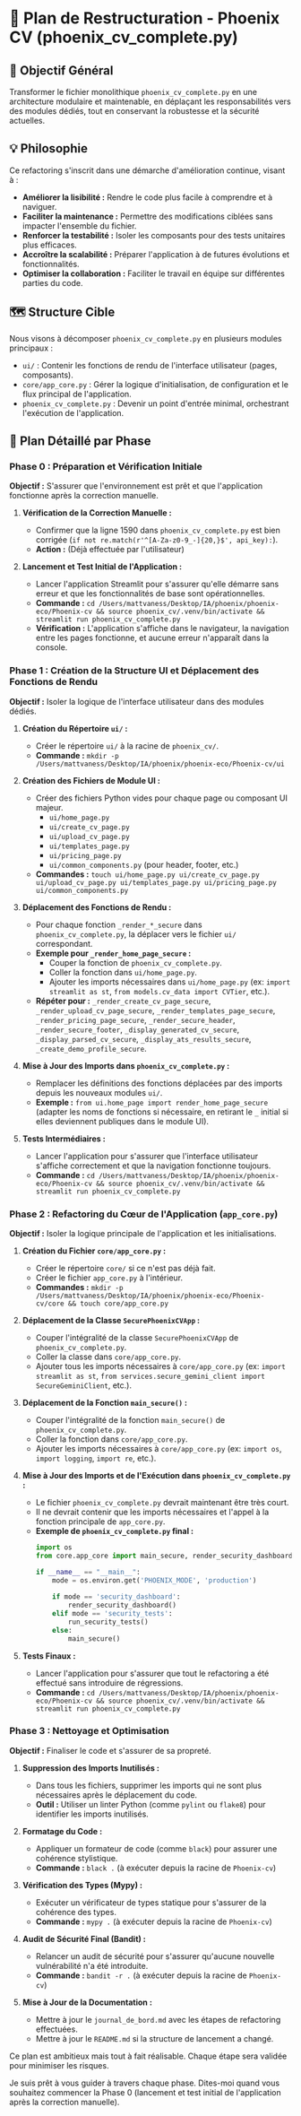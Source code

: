 # 📝 Plan de Restructuration - Phoenix CV (phoenix_cv_complete.py)

## 🎯 Objectif Général
Transformer le fichier monolithique `phoenix_cv_complete.py` en une architecture modulaire et maintenable, en déplaçant les responsabilités vers des modules dédiés, tout en conservant la robustesse et la sécurité actuelles.

## 💡 Philosophie
Ce refactoring s'inscrit dans une démarche d'amélioration continue, visant à :
- **Améliorer la lisibilité :** Rendre le code plus facile à comprendre et à naviguer.
- **Faciliter la maintenance :** Permettre des modifications ciblées sans impacter l'ensemble du fichier.
- **Renforcer la testabilité :** Isoler les composants pour des tests unitaires plus efficaces.
- **Accroître la scalabilité :** Préparer l'application à de futures évolutions et fonctionnalités.
- **Optimiser la collaboration :** Faciliter le travail en équipe sur différentes parties du code.

## 🗺️ Structure Cible
Nous visons à décomposer `phoenix_cv_complete.py` en plusieurs modules principaux :
- `ui/` : Contenir les fonctions de rendu de l'interface utilisateur (pages, composants).
- `core/app_core.py` : Gérer la logique d'initialisation, de configuration et le flux principal de l'application.
- `phoenix_cv_complete.py` : Devenir un point d'entrée minimal, orchestrant l'exécution de l'application.

## 🚀 Plan Détaillé par Phase

### Phase 0 : Préparation et Vérification Initiale
**Objectif :** S'assurer que l'environnement est prêt et que l'application fonctionne après la correction manuelle.

1.  **Vérification de la Correction Manuelle :**
    *   Confirmer que la ligne 1590 dans `phoenix_cv_complete.py` est bien corrigée (`if not re.match(r'^[A-Za-z0-9_-]{20,}$', api_key):`).
    *   **Action :** (Déjà effectuée par l'utilisateur)

2.  **Lancement et Test Initial de l'Application :**
    *   Lancer l'application Streamlit pour s'assurer qu'elle démarre sans erreur et que les fonctionnalités de base sont opérationnelles.
    *   **Commande :** `cd /Users/mattvaness/Desktop/IA/phoenix/phoenix-eco/Phoenix-cv && source phoenix_cv/.venv/bin/activate && streamlit run phoenix_cv_complete.py`
    *   **Vérification :** L'application s'affiche dans le navigateur, la navigation entre les pages fonctionne, et aucune erreur n'apparaît dans la console.

### Phase 1 : Création de la Structure UI et Déplacement des Fonctions de Rendu
**Objectif :** Isoler la logique de l'interface utilisateur dans des modules dédiés.

1.  **Création du Répertoire `ui/` :**
    *   Créer le répertoire `ui/` à la racine de `phoenix_cv/`.
    *   **Commande :** `mkdir -p /Users/mattvaness/Desktop/IA/phoenix/phoenix-eco/Phoenix-cv/ui`

2.  **Création des Fichiers de Module UI :**
    *   Créer des fichiers Python vides pour chaque page ou composant UI majeur.
        *   `ui/home_page.py`
        *   `ui/create_cv_page.py`
        *   `ui/upload_cv_page.py`
        *   `ui/templates_page.py`
        *   `ui/pricing_page.py`
        *   `ui/common_components.py` (pour header, footer, etc.)
    *   **Commandes :** `touch ui/home_page.py ui/create_cv_page.py ui/upload_cv_page.py ui/templates_page.py ui/pricing_page.py ui/common_components.py`

3.  **Déplacement des Fonctions de Rendu :**
    *   Pour chaque fonction `_render_*_secure` dans `phoenix_cv_complete.py`, la déplacer vers le fichier `ui/` correspondant.
    *   **Exemple pour `_render_home_page_secure` :**
        *   Couper la fonction de `phoenix_cv_complete.py`.
        *   Coller la fonction dans `ui/home_page.py`.
        *   Ajouter les imports nécessaires dans `ui/home_page.py` (ex: `import streamlit as st`, `from models.cv_data import CVTier`, etc.).
    *   **Répéter pour :** `_render_create_cv_page_secure`, `_render_upload_cv_page_secure`, `_render_templates_page_secure`, `_render_pricing_page_secure`, `_render_secure_header`, `_render_secure_footer`, `_display_generated_cv_secure`, `_display_parsed_cv_secure`, `_display_ats_results_secure`, `_create_demo_profile_secure`.

4.  **Mise à Jour des Imports dans `phoenix_cv_complete.py` :**
    *   Remplacer les définitions des fonctions déplacées par des imports depuis les nouveaux modules `ui/`.
    *   **Exemple :** `from ui.home_page import render_home_page_secure` (adapter les noms de fonctions si nécessaire, en retirant le `_` initial si elles deviennent publiques dans le module UI).

5.  **Tests Intermédiaires :**
    *   Lancer l'application pour s'assurer que l'interface utilisateur s'affiche correctement et que la navigation fonctionne toujours.
    *   **Commande :** `cd /Users/mattvaness/Desktop/IA/phoenix/phoenix-eco/Phoenix-cv && source phoenix_cv/.venv/bin/activate && streamlit run phoenix_cv_complete.py`

### Phase 2 : Refactoring du Cœur de l'Application (`app_core.py`)
**Objectif :** Isoler la logique principale de l'application et les initialisations.

1.  **Création du Fichier `core/app_core.py` :**
    *   Créer le répertoire `core/` si ce n'est pas déjà fait.
    *   Créer le fichier `app_core.py` à l'intérieur.
    *   **Commandes :** `mkdir -p /Users/mattvaness/Desktop/IA/phoenix/phoenix-eco/Phoenix-cv/core && touch core/app_core.py`

2.  **Déplacement de la Classe `SecurePhoenixCVApp` :**
    *   Couper l'intégralité de la classe `SecurePhoenixCVApp` de `phoenix_cv_complete.py`.
    *   Coller la classe dans `core/app_core.py`.
    *   Ajouter tous les imports nécessaires à `core/app_core.py` (ex: `import streamlit as st`, `from services.secure_gemini_client import SecureGeminiClient`, etc.).

3.  **Déplacement de la Fonction `main_secure()` :**
    *   Couper l'intégralité de la fonction `main_secure()` de `phoenix_cv_complete.py`.
    *   Coller la fonction dans `core/app_core.py`.
    *   Ajouter les imports nécessaires à `core/app_core.py` (ex: `import os`, `import logging`, `import re`, etc.).

4.  **Mise à Jour des Imports et de l'Exécution dans `phoenix_cv_complete.py` :**
    *   Le fichier `phoenix_cv_complete.py` devrait maintenant être très court.
    *   Il ne devrait contenir que les imports nécessaires et l'appel à la fonction principale de `app_core.py`.
    *   **Exemple de `phoenix_cv_complete.py` final :**
        ```python
        import os
        from core.app_core import main_secure, render_security_dashboard, run_security_tests

        if __name__ == "__main__":
            mode = os.environ.get('PHOENIX_MODE', 'production')
            
            if mode == 'security_dashboard':
                render_security_dashboard()
            elif mode == 'security_tests':
                run_security_tests()
            else:
                main_secure()
        ```

5.  **Tests Finaux :**
    *   Lancer l'application pour s'assurer que tout le refactoring a été effectué sans introduire de régressions.
    *   **Commande :** `cd /Users/mattvaness/Desktop/IA/phoenix/phoenix-eco/Phoenix-cv && source phoenix_cv/.venv/bin/activate && streamlit run phoenix_cv_complete.py`

### Phase 3 : Nettoyage et Optimisation
**Objectif :** Finaliser le code et s'assurer de sa propreté.

1.  **Suppression des Imports Inutilisés :**
    *   Dans tous les fichiers, supprimer les imports qui ne sont plus nécessaires après le déplacement du code.
    *   **Outil :** Utiliser un linter Python (comme `pylint` ou `flake8`) pour identifier les imports inutilisés.

2.  **Formatage du Code :**
    *   Appliquer un formateur de code (comme `black`) pour assurer une cohérence stylistique.
    *   **Commande :** `black .` (à exécuter depuis la racine de `Phoenix-cv`)

3.  **Vérification des Types (Mypy) :**
    *   Exécuter un vérificateur de types statique pour s'assurer de la cohérence des types.
    *   **Commande :** `mypy .` (à exécuter depuis la racine de `Phoenix-cv`)

4.  **Audit de Sécurité Final (Bandit) :**
    *   Relancer un audit de sécurité pour s'assurer qu'aucune nouvelle vulnérabilité n'a été introduite.
    *   **Commande :** `bandit -r .` (à exécuter depuis la racine de `Phoenix-cv`)

5.  **Mise à Jour de la Documentation :**
    *   Mettre à jour le `journal_de_bord.md` avec les étapes de refactoring effectuées.
    *   Mettre à jour le `README.md` si la structure de lancement a changé.

Ce plan est ambitieux mais tout à fait réalisable. Chaque étape sera validée pour minimiser les risques.

Je suis prêt à vous guider à travers chaque phase. Dites-moi quand vous souhaitez commencer la Phase 0 (lancement et test initial de l'application après la correction manuelle).
